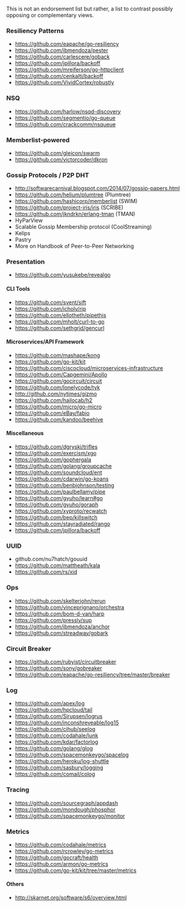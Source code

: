 This is not an endorsement list but rather, a list to contrast possibly opposing or complementary views.

### Resiliency Patterns

- https://github.com/eapache/go-resiliency
- https://github.com/ibmendoza/pester
- https://github.com/carlescere/goback
- https://github.com/jpillora/backoff
- https://github.com/mreiferson/go-httpclient
- https://github.com/cenkalti/backoff
- https://github.com/VividCortex/robustly

### NSQ

- https://github.com/harlow/nsqd-discovery
- https://github.com/segmentio/go-queue
- https://github.com/crackcomm/nsqueue

### Memberlist-powered

- https://github.com/gleicon/swarm
- https://github.com/victorcoder/dkron

### Gossip Protocols / P2P DHT

- http://softwarecarnival.blogspot.com/2014/07/gossip-papers.html
- https://github.com/helium/plumtree (Plumtree)
- https://github.com/hashicorp/memberlist (SWIM)
- https://github.com/project-iris/iris (SCRIBE)
- https://github.com/jkndrkn/erlang-tman (TMAN)
- HyParView
- Scalable Gossip Membership protocol (CoolStreaming)
- Kelips
- Pastry
- More on Handbook of Peer-to-Peer Networking

### Presentation

- https://github.com/yusukebe/revealgo


#### CLI Tools

- https://github.com/svent/sift
- https://github.com/icholy/rip
- https://github.com/ellotheth/pipethis
- https://github.com/mholt/curl-to-go
- https://github.com/sethgrid/gencurl

#### Microservices/API Framework

- https://github.com/mashape/kong
- https://github.com/go-kit/kit
- https://github.com/ciscocloud/microservices-infrastructure
- https://github.com/Capgemini/Apollo
- https://github.com/gocircuit/circuit
- https://github.com/lonelycode/tyk
- http://github.com/nytimes/gizmo
- https://github.com/hailocab/h2
- https://github.com/micro/go-micro
- https://github.com/eBay/fabio
- https://github.com/kandoo/beehive

#### Miscellaneous

- https://github.com/dgryski/trifles
- https://github.com/exercism/xgo
- https://github.com/gophergala
- https://github.com/golang/groupcache
- https://github.com/soundcloud/ent
- https://github.com/cdarwin/go-koans
- https://github.com/benbjohnson/testing
- https://github.com/paulbellamy/pipe
- https://github.com/gyuho/learn#go
- https://github.com/gyuho/goraph
- https://github.com/xyproto/recwatch
- https://github.com/bep/killswitch
- https://github.com/stayradiated/rango
- https://github.com/jpillora/backoff

### UUID

- github.com/nu7hatch/gouuid
- https://github.com/mattheath/kala
- https://github.com/rs/xid

### Ops

- https://github.com/skelterjohn/rerun
- https://github.com/vinceprignano/orchestra
- https://github.com/bom-d-van/harp
- https://github.com/pressly/sup
- https://github.com/ibmendoza/anchor
- https://github.com/streadway/gobark

### Circuit Breaker

- https://github.com/rubyist/circuitbreaker
- https://github.com/sony/gobreaker
- https://github.com/eapache/go-resiliency/tree/master/breaker

### Log 

- https://github.com/apex/log
- https://github.com/hpcloud/tail
- https://github.com/Sirupsen/logrus
- https://github.com/inconshreveable/log15
- https://github.com/cihub/seelog
- https://github.com/codahale/lunk
- https://github.com/kdar/factorlog
- https://github.com/golang/glog
- https://github.com/spacemonkeygo/spacelog
- https://github.com/heroku/log-shuttle
- https://github.com/sasbury/logging
- https://github.com/comail/colog

### Tracing

- https://github.com/sourcegraph/appdash
- https://github.com/mondough/phosphor
- https://github.com/spacemonkeygo/monitor

### Metrics

- https://github.com/codahale/metrics
- https://github.com/rcrowley/go-metrics
- https://github.com/gocraft/health
- https://github.com/armon/go-metrics
- https://github.com/go-kit/kit/tree/master/metrics

#### Others

- http://skarnet.org/software/s6/overview.html

